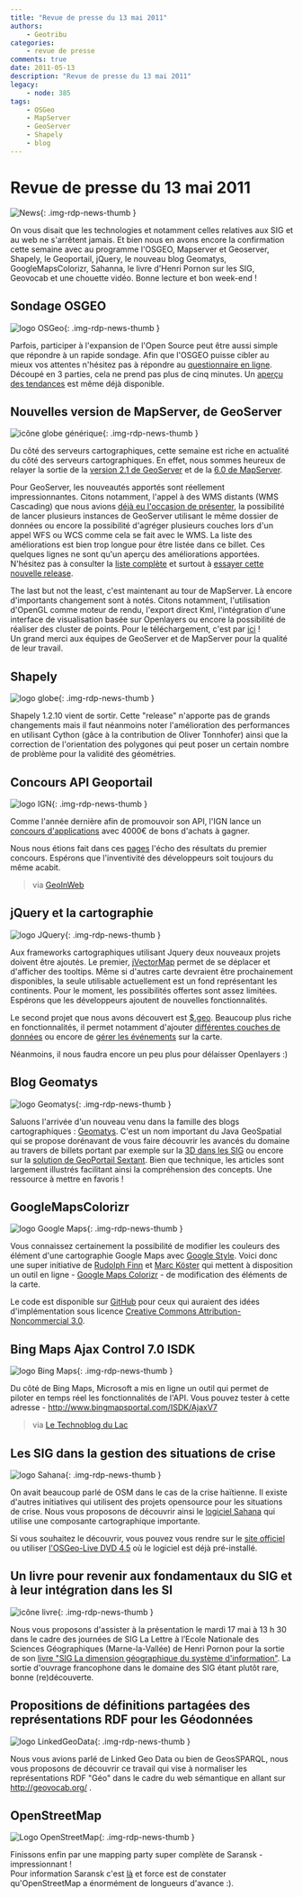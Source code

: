 ```yaml
---
title: "Revue de presse du 13 mai 2011"
authors:
    - Geotribu
categories:
    - revue de presse
comments: true
date: 2011-05-13
description: "Revue de presse du 13 mai 2011"
legacy:
    - node: 385
tags:
    - OSGeo
    - MapServer
    - GeoServer
    - Shapely
    - blog
---
```


# Revue de presse du 13 mai 2011

![News](https://cdn.geotribu.fr/img/internal/icons-rdp-news/news.png "Icône news générique"){: .img-rdp-news-thumb }

On vous disait que les technologies et notamment celles relatives aux SIG et au web ne s'arrêtent jamais. Et bien nous en avons encore la confirmation cette semaine avec au programme l'OSGEO, Mapserver et Geoserver, Shapely, le Geoportail, jQuery, le nouveau blog Geomatys, GoogleMapsColorizr, Sahanna, le livre d'Henri Pornon sur les SIG, Geovocab et une chouette vidéo. Bonne lecture et bon week-end !

## Sondage OSGEO

![logo OSGeo](https://cdn.geotribu.fr/img/logos-icones/entreprises_association/osgeo.png "logo OSGeo"){: .img-rdp-news-thumb }

Parfois, participer à l'expansion de l'Open Source peut être aussi simple que répondre à un rapide sondage. Afin que l'OSGEO puisse cibler au mieux vos attentes n'hésitez pas à répondre au [questionnaire en ligne](http://www.surveymonkey.com/s/DS7PDYG). Découpé en 3 parties, cela ne prend pas plus de cinq minutes. Un [aperçu des tendances](http://www.osgeo.org/tyler/2011/osgeo-survey-graph2) est même déjà disponible.

## Nouvelles version de MapServer, de GeoServer

![icône globe générique](https://cdn.geotribu.fr/img/internal/icons-rdp-news/world.png "icône globe générique"){: .img-rdp-news-thumb }

Du côté des serveurs cartographiques, cette semaine est riche en actualité du côté des serveurs cartographiques. En effet, nous sommes heureux de relayer la sortie de la [version 2.1 de GeoServer](http://blog.geoserver.org/2011/05/12/geoserver-2-1/) et de la [6.0 de MapServer](http://mapserver.org/development/announce/6-0.html#announce-6-0).  

Pour GeoServer, les nouveautés apportés sont réellement impressionnantes. Citons notamment, l'appel à des WMS distants (WMS Cascading) que nous avions [déjà eu l'occasion de présenter](http://www.geotribu.net/node/321), la possibilité de lancer plusieurs instances de GeoServer utilisant le même dossier de données ou encore la possibilité d'agréger plusieurs couches lors d'un appel WFS ou WCS comme cela se fait avec le WMS. La liste des améliorations est bien trop longue pour être listée dans ce billet. Ces quelques lignes ne sont qu'un aperçu des améliorations apportées. N'hésitez pas à consulter la [liste complète](http://blog.geoserver.org/2011/05/12/geoserver-2-1/) et surtout à [essayer cette nouvelle release](http://geoserver.org/display/GEOS/GeoServer+2.1.0).  

The last but not the least, c'est maintenant au tour de MapServer. Là encore d'importants changement sont à notés. Citons notamment, l'utilisation d'OpenGL comme moteur de rendu, l'export direct Kml, l'intégration d'une interface de visualisation basée sur Openlayers ou encore la possibilité de réaliser des cluster de points. Pour le téléchargement, c'est par [ici](http://mapserver.org/download.html) !  
 Un grand merci aux équipes de GeoServer et de MapServer pour la qualité de leur travail.

## Shapely

![logo globe](https://cdn.geotribu.fr/img/internal/icons-rdp-news/world.png "Icône de globe"){: .img-rdp-news-thumb }

Shapely 1.2.10 vient de sortir. Cette "release" n'apporte pas de grands changements mais il faut néanmoins noter l'amélioration des performances en utilisant Cython (gâce à la contribution de Oliver Tonnhofer) ainsi que la correction de l'orientation des polygones qui peut poser un certain nombre de problème pour la validité des géométries.

## Concours API Geoportail

![logo IGN](https://cdn.geotribu.fr/img/logos-icones/entreprises_association/ign.png "logo IGN"){: .img-rdp-news-thumb }

Comme l'année dernière afin de promouvoir son API, l'IGN lance un [concours d'applications](http://concours-api.ign.fr/participez.html) avec 4000€ de bons d'achats à gagner.  

Nous nous étions fait dans ces [pages](http://geotribu.net/node/305) l'écho des résultats du premier concours. Espérons que l'inventivité des développeurs soit toujours du même acabit.  

> via [GeoInWeb](http://www.geoinweb.com/2011/05/07/concours-api-geoportail-2011/)

## jQuery et la cartographie

![logo JQuery](https://cdn.geotribu.fr/img/logos-icones/programmation/jquery.png "logo JQuery"){: .img-rdp-news-thumb }

Aux frameworks cartographiques utilisant Jquery deux nouveaux projets doivent être ajoutés. Le premier, [jVectorMap](http://jvectormap.owl-hollow.net/) permet de se déplacer et d'afficher des tooltips. Même si d'autres carte devraient être prochainement disponibles, la seule utilisable actuellement est un fond représentant les continents. Pour le moment, les possibilités offertes sont assez limitées. Espérons que les développeurs ajoutent de nouvelles fonctionnalités.  

Le second projet que nous avons découvert est [$.geo](http://host.appgeo.com/libs/geo/test/). Beaucoup plus riche en fonctionnalités, il permet notamment d'ajouter [différentes couches de données](http://host.appgeo.com/libs/geo/test/examples/tilingScheme.html?initService=newjersey) ou encore de [gérer les événements](http://host.appgeo.com/libs/geo/test/examples/events.html) sur la carte.  

Néanmoins, il nous faudra encore un peu plus pour délaisser Openlayers :)

## Blog Geomatys

![logo Geomatys](https://cdn.geotribu.fr/img/logos-icones/entreprises_association/geomatys.png "logo Geomatys"){: .img-rdp-news-thumb }

Saluons l'arrivée d'un nouveau venu dans la famille des blogs cartographiques : [Geomatys](http://www.geomatys.com/fr/blog). C'est un nom important du Java GeoSpatial qui se propose dorénavant de vous faire découvrir les avancés du domaine au travers de billets portant par exemple sur la [3D dans les SIG](http://www.geomatys.com/fr/blog/-/blogs/de-nouvelles-problematiques-pour-la-geometrie-3d-dans-les-sig?_33_redirect=http%3A%2F%2Fwww.geomatys.com%2Ffr%2Fblog%3Fp_p_id%3D33%26p_p_lifecycle%3D0%26p_p_state%3Dnormal%26p_p_mode%3Dview%26p_p_col_id%3Dcolumn-1%26p_p_col_count%3D1) ou encore sur la [solution de GeoPortail Sextant](http://www.geomatys.com/fr/blog/-/blogs/sextant-une-solution-de-geoportail-jee-interoperable?_33_redirect=http%3A%2F%2Fwww.geomatys.com%2Ffr%2Fblog%3Fp_p_id%3D33%26p_p_lifecycle%3D0%26p_p_state%3Dnormal%26p_p_mode%3Dview%26p_p_col_id%3Dcolumn-1%26p_p_col_count%3D1). Bien que technique, les articles sont largement illustrés facilitant ainsi la compréhension des concepts. Une ressource à mettre en favoris !

## GoogleMapsColorizr

![logo Google Maps](https://cdn.geotribu.fr/img/logos-icones/entreprises_association/google/google_maps.png "logo Google Maps"){: .img-rdp-news-thumb }

Vous connaissez certainement la possibilité de modifier les couleurs des élément d'une cartographie Google Maps avec [Google Style](http://code.google.com/apis/maps/documentation/javascript/reference.html#MapTypeStyle). Voici donc une super initiative de [Rudolph Finn](http://finnrudolph.de/) et [Marc Köster](http://stadtwerk.org/) qui mettent à disposition un outil en ligne - [Google Maps Colorizr](http://googlemapscolorizr.stadtwerk.org/) - de modification des éléments de la carte.  

Le code est disponible sur [GitHub](https://github.com/stadtwerk/GoogleMapsColorizr) pour ceux qui auraient des idées d'implémentation sous licence [Creative Commons Attribution-Noncommercial 3.0](http://creativecommons.org/licenses/by-nc/3.0/).

## Bing Maps Ajax Control 7.0 ISDK

![logo Bing Maps](https://cdn.geotribu.fr/img/logos-icones/entreprises_association/bing_maps.jpg "logo Bing Maps"){: .img-rdp-news-thumb }

Du côté de Bing Maps, Microsoft a mis en ligne un outil qui permet de piloter en temps réel les fonctionnalités de l'API. Vous pouvez tester à cette adresse - <http://www.bingmapsportal.com/ISDK/AjaxV7>  

> via [Le Technoblog du Lac](http://lac-conakry.blogspot.com/2011/05/bing-maps-ajax-control-70-interactive.html)

## Les SIG dans la gestion des situations de crise

![logo Sahana](https://cdn.geotribu.fr/img/logos-icones/entreprises_association/sahana.png "logo Sahana"){: .img-rdp-news-thumb }

On avait beaucoup parlé de OSM dans le cas de la crise haïtienne. Il existe d'autres initiatives qui utilisent des projets opensource pour les situations de crise. Nous vous proposons de découvrir ainsi le [logiciel Sahana](https://www.slideshare.net/SahanaFOSS/sahana-brief-042310narrated?src=related_normal&rel=4949267) qui utilise une composante cartographique importante.  

Si vous souhaitez le découvrir, vous pouvez vous rendre sur le [site officiel](http://sahanafoundation.org/) ou utiliser [l'OSGeo-Live DVD 4.5](http://live.osgeo.org) où le logiciel est déjà pré-installé.

## Un livre pour revenir aux fondamentaux du SIG et à leur intégration dans les SI

![icône livre](https://cdn.geotribu.fr/img/logos-icones/divers/livre.png "Logo livre"){: .img-rdp-news-thumb }

Nous vous proposons d'assister à la présentation le mardi 17 mai à 13 h 30 dans le cadre des journées de SIG La Lettre à l’Ecole Nationale des Sciences Géographiques (Marne-la-Vallée) de Henri Pornon pour la sortie de son [livre "SIG La dimension géographique du système d'information"](http://henripornon.wordpress.com/2011/04/18/louvrage-est-disponible/). La sortie d'ouvrage francophone dans le domaine des SIG étant plutôt rare, bonne (re)découverte.

## Propositions de définitions partagées des représentations RDF pour les Géodonnées

![logo LinkedGeoData](https://cdn.geotribu.fr/img/logos-icones/divers/linkedgeodata.png "logo LinkedGeoData"){: .img-rdp-news-thumb }

Nous vous avions parlé de Linked Geo Data ou bien de GeosSPARQL, nous vous proposons de découvrir ce travail qui vise à normaliser les représentations RDF "Géo" dans le cadre du web sémantique en allant sur <http://geovocab.org/> .

## OpenStreetMap

![Logo OpenStreetMap](https://cdn.geotribu.fr/img/logos-icones/OpenStreetMap/Openstreetmap.png "logo OpenStreetMap"){: .img-rdp-news-thumb }

Finissons enfin par une mapping party super complète de Saransk - impressionnant !  
Pour information Saransk c'est [là](http://www.geotribu.net/applications/baselayers/index.php?zoom=12&lon=45.1749&lat=54.1838&l1=mapnik&l2=bingnormal&l3=googlenormal&l4=yahoonormal) et force est de constater qu'OpenStreetMap a énormément de longueurs d'avance :).
